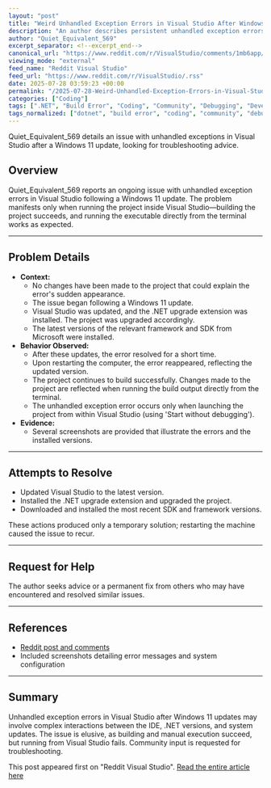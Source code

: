 ```yaml
---
layout: "post"
title: "Weird Unhandled Exception Errors in Visual Studio After Windows 11 Update"
description: "An author describes persistent unhandled exception errors when running a project from Visual Studio after updating to Windows 11. Build succeeds and running from the terminal works, but errors appear only when using Visual Studio. The author tried various updates and extensions with no lasting fix."
author: "Quiet_Equivalent_569"
excerpt_separator: <!--excerpt_end-->
canonical_url: "https://www.reddit.com/r/VisualStudio/comments/1mb6app/weird_unhandled_exception_errors_after_windows_11/"
viewing_mode: "external"
feed_name: "Reddit Visual Studio"
feed_url: "https://www.reddit.com/r/VisualStudio/.rss"
date: 2025-07-28 03:59:23 +00:00
permalink: "/2025-07-28-Weird-Unhandled-Exception-Errors-in-Visual-Studio-After-Windows-11-Update.html"
categories: ["Coding"]
tags: [".NET", "Build Error", "Coding", "Community", "Debugging", "Development Environment", "Framework", "Project Upgrade", "SDK", "Unhandled Exception", "VS", "Windows 11"]
tags_normalized: ["dotnet", "build error", "coding", "community", "debugging", "development environment", "framework", "project upgrade", "sdk", "unhandled exception", "vs", "windows 11"]
---
```


Quiet_Equivalent_569 details an issue with unhandled exceptions in Visual Studio after a Windows 11 update, looking for troubleshooting advice.<!--excerpt_end-->

## Overview

Quiet_Equivalent_569 reports an ongoing issue with unhandled exception errors in Visual Studio following a Windows 11 update. The problem manifests only when running the project inside Visual Studio—building the project succeeds, and running the executable directly from the terminal works as expected.

---

## Problem Details

- **Context:**
  - No changes have been made to the project that could explain the error's sudden appearance.
  - The issue began following a Windows 11 update.
  - Visual Studio was updated, and the .NET upgrade extension was installed. The project was upgraded accordingly.
  - The latest versions of the relevant framework and SDK from Microsoft were installed.
- **Behavior Observed:**
  - After these updates, the error resolved for a short time.
  - Upon restarting the computer, the error reappeared, reflecting the updated version.
  - The project continues to build successfully. Changes made to the project are reflected when running the build output directly from the terminal.
  - The unhandled exception error occurs only when launching the project from within Visual Studio (using 'Start without debugging').
- **Evidence:**
  - Several screenshots are provided that illustrate the errors and the installed versions.

---

## Attempts to Resolve

- Updated Visual Studio to the latest version.
- Installed the .NET upgrade extension and upgraded the project.
- Downloaded and installed the most recent SDK and framework versions.

These actions produced only a temporary solution; restarting the machine caused the issue to recur.

---

## Request for Help

The author seeks advice or a permanent fix from others who may have encountered and resolved similar issues.

---

## References

- [Reddit post and comments](https://www.reddit.com/r/VisualStudio/comments/1mb6app/weird_unhandled_exception_errors_after_windows_11/)
- Included screenshots detailing error messages and system configuration

---

## Summary

Unhandled exception errors in Visual Studio after Windows 11 updates may involve complex interactions between the IDE, .NET versions, and system updates. The issue is elusive, as building and manual execution succeed, but running from Visual Studio fails. Community input is requested for troubleshooting.

This post appeared first on "Reddit Visual Studio". [Read the entire article here](https://www.reddit.com/r/VisualStudio/comments/1mb6app/weird_unhandled_exception_errors_after_windows_11/)
